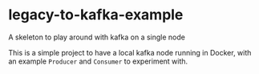 # legacy-to-kafka-example
A skeleton to play around with kafka on a single node

This is a simple project to have a local kafka node running in Docker, with an example `Producer` and `Consumer` to experiment with.
